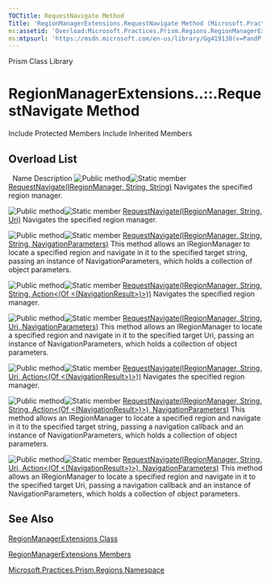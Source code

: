 ```yaml
---
TOCTitle: RequestNavigate Method
Title: 'RegionManagerExtensions.RequestNavigate Method (Microsoft.Practices.Prism.Regions)'
ms:assetid: 'Overload:Microsoft.Practices.Prism.Regions.RegionManagerExtensions.RequestNavigate'
ms:mtpsurl: 'https://msdn.microsoft.com/en-us/library/Gg419138(v=PandP.50)'
---
```


Prism Class Library

RegionManagerExtensions..::.RequestNavigate Method
==================================================

Include Protected Members
Include Inherited Members

Overload List
-------------

<span id="overloadMembersTableToggle"></span>
 
Name
Description
![](https://msdn.microsoft.com/en-us/Gg419138.pubmethod(en-us,PandP.50).gif "Public method")![](https://msdn.microsoft.com/en-us/Gg419138.static(en-us,PandP.50).gif "Static member")
[RequestNavigate(IRegionManager, String, String)](https://msdn.microsoft.com/m:microsoft.practices.prism.regions.regionmanagerextensions.requestnavigate(microsoft.practices.prism.regions.iregionmanager%2csystem.string%2csystem.string))
Navigates the specified region manager.

![](https://msdn.microsoft.com/en-us/Gg419138.pubmethod(en-us,PandP.50).gif "Public method")![](https://msdn.microsoft.com/en-us/Gg419138.static(en-us,PandP.50).gif "Static member")
[RequestNavigate(IRegionManager, String, Uri)](https://msdn.microsoft.com/m:microsoft.practices.prism.regions.regionmanagerextensions.requestnavigate(microsoft.practices.prism.regions.iregionmanager%2csystem.string%2csystem.uri))
Navigates the specified region manager.

![](https://msdn.microsoft.com/en-us/Gg419138.pubmethod(en-us,PandP.50).gif "Public method")![](https://msdn.microsoft.com/en-us/Gg419138.static(en-us,PandP.50).gif "Static member")
[RequestNavigate(IRegionManager, String, String, NavigationParameters)](https://msdn.microsoft.com/m:microsoft.practices.prism.regions.regionmanagerextensions.requestnavigate(microsoft.practices.prism.regions.iregionmanager%2csystem.string%2csystem.string%2cmicrosoft.practices.prism.regions.navigationparameters))
This method allows an IRegionManager to locate a specified region and navigate in it to the specified target string, passing an instance of NavigationParameters, which holds a collection of object parameters.

![](https://msdn.microsoft.com/en-us/Gg419138.pubmethod(en-us,PandP.50).gif "Public method")![](https://msdn.microsoft.com/en-us/Gg419138.static(en-us,PandP.50).gif "Static member")
[RequestNavigate(IRegionManager, String, String, Action&lt;(Of &lt;(NavigationResult&gt;)&gt;))](https://msdn.microsoft.com/m:microsoft.practices.prism.regions.regionmanagerextensions.requestnavigate(microsoft.practices.prism.regions.iregionmanager%2csystem.string%2csystem.string%2csystem.action%7bmicrosoft.practices.prism.regions.navigationresult%7d))
Navigates the specified region manager.

![](https://msdn.microsoft.com/en-us/Gg419138.pubmethod(en-us,PandP.50).gif "Public method")![](https://msdn.microsoft.com/en-us/Gg419138.static(en-us,PandP.50).gif "Static member")
[RequestNavigate(IRegionManager, String, Uri, NavigationParameters)](https://msdn.microsoft.com/m:microsoft.practices.prism.regions.regionmanagerextensions.requestnavigate(microsoft.practices.prism.regions.iregionmanager%2csystem.string%2csystem.uri%2cmicrosoft.practices.prism.regions.navigationparameters))
This method allows an IRegionManager to locate a specified region and navigate in it to the specified target Uri, passing an instance of NavigationParameters, which holds a collection of object parameters.

![](https://msdn.microsoft.com/en-us/Gg419138.pubmethod(en-us,PandP.50).gif "Public method")![](https://msdn.microsoft.com/en-us/Gg419138.static(en-us,PandP.50).gif "Static member")
[RequestNavigate(IRegionManager, String, Uri, Action&lt;(Of &lt;(NavigationResult&gt;)&gt;))](https://msdn.microsoft.com/m:microsoft.practices.prism.regions.regionmanagerextensions.requestnavigate(microsoft.practices.prism.regions.iregionmanager%2csystem.string%2csystem.uri%2csystem.action%7bmicrosoft.practices.prism.regions.navigationresult%7d))
Navigates the specified region manager.

![](https://msdn.microsoft.com/en-us/Gg419138.pubmethod(en-us,PandP.50).gif "Public method")![](https://msdn.microsoft.com/en-us/Gg419138.static(en-us,PandP.50).gif "Static member")
[RequestNavigate(IRegionManager, String, String, Action&lt;(Of &lt;(NavigationResult&gt;)&gt;), NavigationParameters)](https://msdn.microsoft.com/m:microsoft.practices.prism.regions.regionmanagerextensions.requestnavigate(microsoft.practices.prism.regions.iregionmanager%2csystem.string%2csystem.string%2csystem.action%7bmicrosoft.practices.prism.regions.navigationresult%7d%2cmicrosoft.practices.prism.regions.navigationparameters))
This method allows an IRegionManager to locate a specified region and navigate in it to the specified target string, passing a navigation callback and an instance of NavigationParameters, which holds a collection of object parameters.

![](https://msdn.microsoft.com/en-us/Gg419138.pubmethod(en-us,PandP.50).gif "Public method")![](https://msdn.microsoft.com/en-us/Gg419138.static(en-us,PandP.50).gif "Static member")
[RequestNavigate(IRegionManager, String, Uri, Action&lt;(Of &lt;(NavigationResult&gt;)&gt;), NavigationParameters)](https://msdn.microsoft.com/m:microsoft.practices.prism.regions.regionmanagerextensions.requestnavigate(microsoft.practices.prism.regions.iregionmanager%2csystem.string%2csystem.uri%2csystem.action%7bmicrosoft.practices.prism.regions.navigationresult%7d%2cmicrosoft.practices.prism.regions.navigationparameters))
This method allows an IRegionManager to locate a specified region and navigate in it to the specified target Uri, passing a navigation callback and an instance of NavigationParameters, which holds a collection of object parameters.

See Also
--------

<span id="seeAlsoToggle"></span>
[RegionManagerExtensions Class](https://msdn.microsoft.com/t:microsoft.practices.prism.regions.regionmanagerextensions)

[RegionManagerExtensions Members](https://msdn.microsoft.com/allmembers.t:microsoft.practices.prism.regions.regionmanagerextensions)

[Microsoft.Practices.Prism.Regions Namespace](https://msdn.microsoft.com/n:microsoft.practices.prism.regions)
